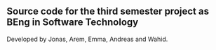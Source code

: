 ## Source code for the third semester project as BEng in Software Technology
Developed by Jonas, Arem, Emma, Andreas and Wahid. 
